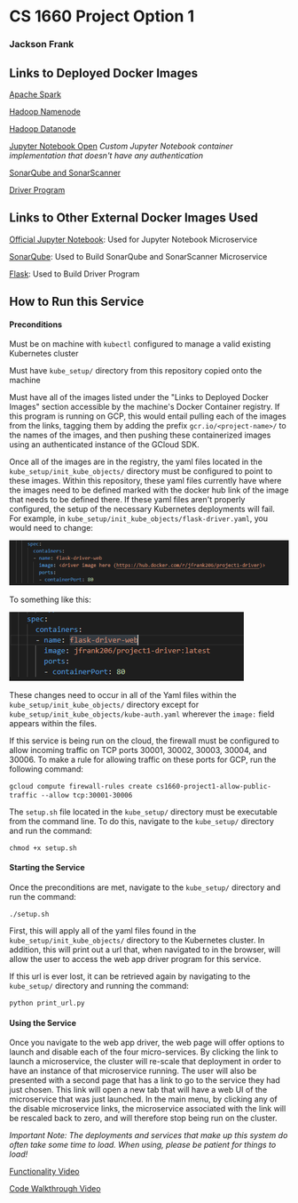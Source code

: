 # CS 1660 Project Option 1

### Jackson Frank



## Links to Deployed Docker Images

[Apache Spark](https://hub.docker.com/r/bitnami/spark/)

[Hadoop Namenode](https://hub.docker.com/r/bde2020/hadoop-namenode)

[Hadoop Datanode](https://hub.docker.com/r/bde2020/hadoop-datanode)

[Jupyter Notebook Open](https://hub.docker.com/r/jfrank206/notebook-open) *Custom Jupyter Notebook container implementation that doesn't have any authentication*

[SonarQube and SonarScanner](https://hub.docker.com/r/jfrank206/sonarqube-sonarscanner)

[Driver Program](https://hub.docker.com/r/jfrank206/project1-driver)



## Links to Other External Docker Images Used

[Official Jupyter Notebook](https://hub.docker.com/r/jupyter/datascience-notebook/): Used for Jupyter Notebook Microservice

[SonarQube](https://hub.docker.com/_/sonarqube): Used to Build SonarQube and SonarScanner Microservice

[Flask](https://hub.docker.com/r/tiangolo/uwsgi-nginx-flask/): Used to Build Driver Program



## How to Run this Service

#### Preconditions

Must be on machine with `kubectl` configured to manage a valid existing Kubernetes cluster

Must have `kube_setup/` directory from this repository copied onto the machine

Must have all of the images listed under the "Links to Deployed Docker Images" section accessible by the machine's Docker Container registry. If this program is running on GCP, this would entail pulling each of the images from the links, tagging them by adding the prefix `gcr.io/<project-name>/` to the names of the images, and then pushing these containerized images using an authenticated instance of the GCloud SDK.

Once all of the images are in the registry, the yaml files located in the `kube_setup/init_kube_objects/` directory must be configured to point to these images. Within this repository, these yaml files currently have where the images need to be defined marked with the docker hub link of the image that needs to be defined there. If these yaml files aren't properly configured, the setup of the necessary Kubernetes deployments will fail. For example, in `kube_setup/init_kube_objects/flask-driver.yaml`, you would need to change:

![](yaml-link-screenshot.png)

To something like this:

![](yaml-image-screenshot.png)

These changes need to occur in all of the Yaml files within the `kube_setup/init_kube_objects/` directory except for `kube_setup/init_kube_objects/kube-auth.yaml` wherever the `image:` field appears within the files.



If this service is being run on the cloud, the firewall must be configured to allow incoming traffic on TCP ports 30001, 30002, 30003, 30004, and 30006. To make a rule for allowing traffic on these ports for GCP, run the following command:

```
gcloud compute firewall-rules create cs1660-project1-allow-public-traffic --allow tcp:30001-30006
```

The `setup.sh` file located in the `kube_setup/` directory must be executable from the command line. To do this, navigate to the `kube_setup/` directory and run the command:

```
chmod +x setup.sh
```





#### Starting the Service

Once the preconditions are met, navigate to the `kube_setup/` directory and run the command:

```
./setup.sh
```

First, this will apply all of the yaml files found in the `kube_setup/init_kube_objects/` directory to the Kubernetes cluster. In addition, this will print out a url that, when navigated to in the browser, will allow the user to access the web app driver program for this service.

If this url is ever lost, it can be retrieved again by navigating to the `kube_setup/` directory and running the command:

```
python print_url.py
```





#### Using the Service

Once you navigate to the web app driver, the web page will offer options to launch and disable each of the four micro-services. By clicking the link to launch a microservice, the cluster will re-scale that deployment in order to have an instance of that microservice running. The user will also be presented with a second page that has a link to go to the service they had just chosen. This link will open a new tab that will have a web UI of the microservice that was just launched. In the main menu, by clicking any of the disable microservice links, the microservice associated with the link will be rescaled back to zero, and will therefore stop being run on the cluster.

*Important Note: The deployments and services that make up this system do often take some time to load. When using, please be patient for things to load!*



[Functionality Video](https://drive.google.com/file/d/1w_k5hmOMtOLQ12ZOczOXvtwdGp2sXm0e/view?usp=sharing)

[Code Walkthrough Video](https://drive.google.com/file/d/1VRFOjsEOgNWGUmTiqrhgQrWUlvSf_IyE/view?usp=sharing)

